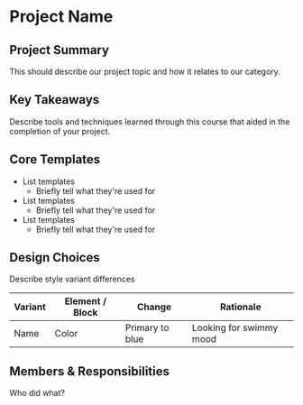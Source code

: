 # Project Name

## Project Summary

This should describe our project topic and how it relates to our category.

## Key Takeaways

Describe tools and techniques learned through this course that aided in the completion of your project.

## Core Templates

- List templates
  - Briefly tell what they're used for
- List templates
  - Briefly tell what they're used for
- List templates
  - Briefly tell what they're used for

## Design Choices

Describe style variant differences

| Variant | Element / Block | Change          | Rationale               |
| ------- | --------------- | --------------- | ----------------------- |
| Name    | Color           | Primary to blue | Looking for swimmy mood |

## Members & Responsibilities

Who did what?
